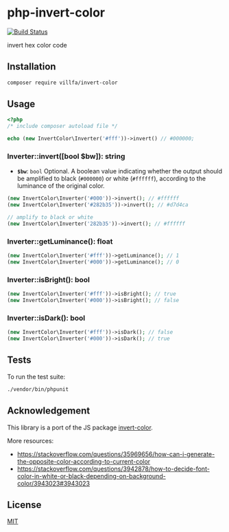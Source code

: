 # php-invert-color

[![Build Status](https://secure.travis-ci.org/villfa/php-invert-color.png?branch=master)](http://travis-ci.org/villfa/php-invert-color)

invert hex color code

## Installation

```sh
composer require villfa/invert-color
```

## Usage

```php
<?php
/* include composer autoload file */

echo (new InvertColor\Inverter('#fff'))->invert() // #000000;
```

### Inverter::invert([bool $bw]): string

- **`$bw`**: `bool`
Optional. A boolean value indicating whether the output should be amplified to black (`#000000`) or white (`#ffffff`), according to the luminance of the original color.


```php
(new InvertColor\Inverter('#000'))->invert(); // #ffffff
(new InvertColor\Inverter('#282b35'))->invert(); // #d7d4ca

// amplify to black or white
(new InvertColor\Inverter('282b35'))->invert(); // #ffffff
```

### Inverter::getLuminance(): float

```php
(new InvertColor\Inverter('#fff'))->getLuminance(); // 1
(new InvertColor\Inverter('#000'))->getLuminance(); // 0
```

### Inverter::isBright(): bool

```php
(new InvertColor\Inverter('#fff'))->isBright(); // true
(new InvertColor\Inverter('#000'))->isBright(); // false
```

### Inverter::isDark(): bool

```php
(new InvertColor\Inverter('#fff'))->isDark(); // false
(new InvertColor\Inverter('#000'))->isDark(); // true
```

## Tests

To run the test suite:
```sh
./vendor/bin/phpunit
```

## Acknowledgement

This library is a port of the JS package [invert-color](https://github.com/onury/invert-color).

More resources:
* https://stackoverflow.com/questions/35969656/how-can-i-generate-the-opposite-color-according-to-current-color
* https://stackoverflow.com/questions/3942878/how-to-decide-font-color-in-white-or-black-depending-on-background-color/3943023#3943023

## License

[MIT](./LICENSE)

